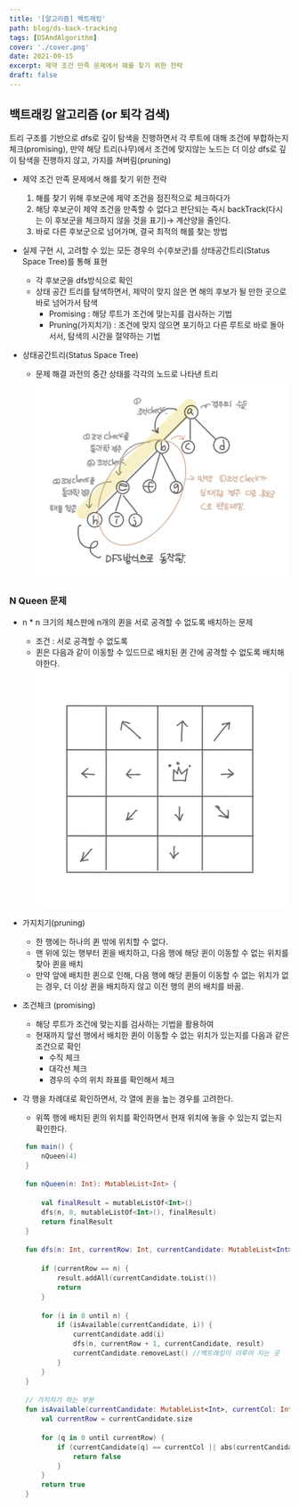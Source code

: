 ```yaml
---
title: '[알고리즘] 백트래킹'
path: blog/ds-back-tracking
tags: [DSAndAlgorithm]
cover: './cover.png'
date: 2021-09-15
excerpt: 제약 조건 만족 문제에서 해를 찾기 위한 전략
draft: false
---
```


## 백트래킹 알고리즘 (or 퇴각 검색)

트리 구조를 기반으로 dfs로 깊이 탐색을 진행하면서 각 루트에 대해 조건에 부합하는지 체크(promising), 만약 해당 트리(나무)에서 조건에 맞지않는 노드는 더 이상 dfs로 깊이 탐색을 진행하지 않고, 가지를 쳐버림(pruning)

- 제약 조건 만족 문제에서 해를 찾기 위한 전략

  1. 해를 찾기 위해 후보군에 제약 조건을 점진적으로 체크하다가
  2. 해당 후보군이 제약 조건을 만족할 수 없다고 판단되는 즉시 backTrack(다시는 이 후보군을 체크하지 않을 것을 표기)-> 계산양을 줄인다.
  3. 바로 다른 후보군으로 넘어가며, 결국 최적의 해를 찾는 방법

- 실제 구현 시, 고려할 수 있는 모든 경우의 수(후보군)를 상태공간트리(Status Space Tree)를 통해 표현

  - 각 후보군을 dfs방식으로 확인
  - 상태 공간 트리를 탐색하면서, 제약이 맞지 않은 면 해의 후보가 될 만한 곳으로 바로 넘어가서 탐색
    - Promising : 해당 루트가 조건에 맞는지를 검사하는 기법
    - Pruning(가지치기) : 조건에 맞지 않으면 포기하고 다른 루트로 바로 돌아서서, 탐색의 시간을 절약하는 기법

- 상태공간트리(Status Space Tree)
  - 문제 해결 과전의 중간 상태를 각각의 노드로 나타낸 트리
    ![](./back-tracking.jpeg)

### N Queen 문제

- n \* n 크기의 체스판에 n개의 퀸을 서로 공격할 수 없도록 배치하는 문제

  - 조건 : 서로 공격할 수 없도록
  - 퀸은 다음과 같이 이동할 수 있드므로 배치된 퀸 간에 공격할 수 없도록 배치해야한다.
    ![](./queen.jpeg)

- 가지치기(pruning)

  - 한 행에는 하나의 퀸 밖에 위치할 수 없다.
  - 맨 위에 있는 행부터 퀸을 배치하고, 다음 행에 해당 퀸이 이동할 수 없는 위치를 찾아 퀸을 배치
  - 만약 앞에 배치한 퀸으로 인해, 다음 행에 해당 퀸들이 이동할 수 없는 위치가 없는 경우, 더 이상 퀸을 배치하지 않고 이전 행의 퀸의 배치를 바꿈.

- 조건체크 (promising)

  - 해당 루트가 조건에 맞는지를 검사하는 기법을 활용하여
  - 현재까지 앞선 행에서 배치한 퀸이 이동할 수 없는 위치가 있는지를 다음과 같은 조건으로 확인
    - 수직 체크
    - 대각선 체크
    - 경우의 수의 위치 좌표를 확인해서 체크

- 각 행을 차례대로 확인하면서, 각 열에 퀸을 높는 경우를 고려한다.
  - 위쪽 행에 배치된 퀸의 위치를 확인하면서 현재 위치에 놓을 수 있는지 없는지 확인한다.

```kotlin
    fun main() {
        nQueen(4)
    }

    fun nQueen(n: Int): MutableList<Int> {

        val finalResult = mutableListOf<Int>()
        dfs(n, 0, mutableListOf<Int>(), finalResult)
        return finalResult
    }

    fun dfs(n: Int, currentRow: Int, currentCandidate: MutableList<Int>, result: MutableList<Int>) {

        if (currentRow == n) {
            result.addAll(currentCandidate.toList())
            return
        }

        for (i in 0 until n) {
            if (isAvailable(currentCandidate, i)) {
                currentCandidate.add(i)
                dfs(n, currentRow + 1, currentCandidate, result)
                currentCandidate.removeLast() //백트래킹이 이루어 지는 곳
            }
        }
    }

    // 가지치기 하는 부분
    fun isAvailable(currentCandidate: MutableList<Int>, currentCol: Int): Boolean {
        val currentRow = currentCandidate.size

        for (q in 0 until currentRow) {
            if (currentCandidate[q] == currentCol || abs(currentCandidate[q] - currentCol) == currentRow - q) {
                return false
            }
        }
        return true
    }
```
